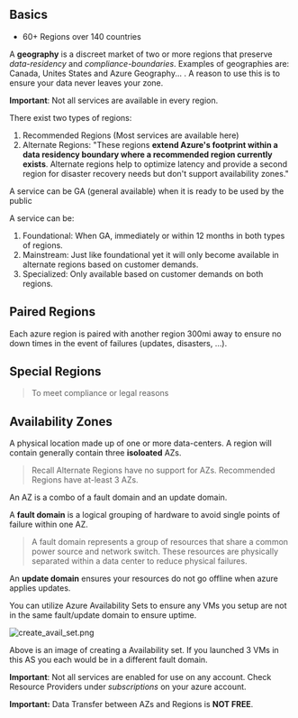 
## Basics

+ 60+ Regions over 140 countries

A **geography** is a discreet market of two or more regions that preserve *data-residency* and *compliance-boundaries*. Examples of geographies are: Canada, Unites States and Azure Geography... . A reason to use this is to ensure your data never leaves your zone.

**Important**: Not all services are available in every region.

There exist two types of regions:

1. Recommended Regions (Most services are available here)
2. Alternate Regions: "These regions **extend Azure's footprint within a data residency boundary where a recommended region currently exists**. Alternate regions help to optimize latency and provide a second region for disaster recovery needs but don't support availability zones."

A service can be GA (general available) when it is ready to be used by the public


A service can be:
1. Foundational: When GA, immediately or within 12 months in both types of regions.
2. Mainstream: Just like foundational yet it will only become available in alternate regions based on customer demands. 
3. Specialized: Only available based on customer demands on both regions.


## Paired Regions


Each azure region is paired with another region 300mi away to ensure no down times in the event of failures (updates, disasters, ...).



## Special Regions

> To meet compliance or legal reasons



## Availability Zones

A physical location made up of one or more data-centers. A region will contain generally contain three **isoloated** AZs. 

> Recall Alternate Regions have no support for AZs.
> Recommended Regions have at-least 3 AZs.

An AZ is a combo of a fault domain and an update domain.

A **fault domain** is a logical grouping of hardware to avoid single points of failure within one AZ. 

> A fault domain represents a group of resources that share a common power source and network switch. These resources are physically separated within a data center to reduce physical failures.

An **update domain** ensures your resources do not go offline when azure applies updates.
  
You can utilize Azure Availability Sets to ensure any VMs you setup are not in the same fault/update domain to ensure uptime.

![create_avail_set.png](../img/create_avail_set.png)

Above is an image of creating a Availability set. If you launched 3 VMs in this AS you each would be in a different fault domain.

**Important**: Not all services are enabled for use on any account. Check Resource Providers under *subscriptions* on your azure account.

**Important:** Data Transfer between AZs and Regions is **NOT FREE**.


